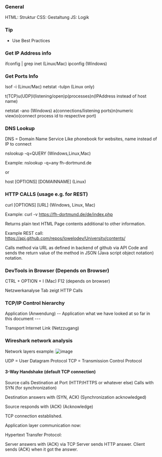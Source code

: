 ### General
HTML: Struktur
CSS: Gestaltung
JS: Logik

### Tip
- Use Best Practices

### Get IP Address info
ifconfig | grep inet (Linux/Mac)
ipconfig (Windows)

### Get Ports Info
lsof -i (Linux/Mac)
netstat -tulpn (Linux only)

t(TCP)u(UDP)l(listening/open)p(processes)n(IPAddress instead of host name)

netstat -ano (Windows)
a(connections/listening ports)n(numeric view)o(connect process id to respective port)

### DNS Lookup
DNS = Domain Name Service
Like phonebook for websites, name instead of IP to connect

nslookup -q=QUERY (Windows,Linux,Mac)

Example: 
nslookup -q=any fh-dortmund.de

or

host [OPTIONS] [DOMAINNAME] (Linux)

### HTTP CALLS (usage e.g. for REST)

curl [OPTIONS] [URL] (Windows, Linux, Mac)

Example: curl -v https://fh-dortmund.de/de/index.php

Returns plain text HTML Page contents additional to other information.

Example REST call: https://api.github.com/repos/lowelodev/University/contents/

Calls method via URL as defined in backend of github via API Code and sends the return value of the method in JSON (Java script object notation) notation.

### DevTools in Browser (Depends on Browser)
CTRL + OPTION + I (Mac)
F12 (depends on browser)

Netzwerkanalyse Tab zeigt HTTP Calls

### TCP/IP Control hierarchy
Application
(Anwendung)
-- Application what we have looked at so far in this document ---

Transport
Internet
Link
(Netzzugang)

### Wireshark network analysis
Network layers example:
![image](https://ibb.co/6DVFtMD)

UDP = User Datagram Protocol
TCP = Transmission Control Protocol

#### 3-Way Handshake (default TCP connection)

Source calls Destination at Port (HTTP/HTTPS or whatever else)
Calls with SYN (for synchronization)

Destination answers with (SYN, ACK) (Synchronization acknowledged)

Source responds with (ACK) (Acknowledge)

TCP connection established.


Application layer communication now:

Hypertext Transfer Protocol:

Server answers with (ACK) via TCP
Server sends HTTP answer.
Client sends (ACK) when it got the answer.

